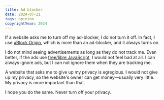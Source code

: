 ```yaml
---
title: Ad blocker
date: 2024-07-21
tags: opinion
copyrightYear: 2024
---
```


If a website asks me to turn off my ad-blocker, I do not turn it off. In fact, I use [uBlock Origin](https://gothub.projectsegfau.lt/gorhill/uBlock), which is more than an ad-blocker, and it always turns on.

I do not mind seeing advertisements as long as they do not track me. Even better, if the ads use [free/libre JavaScript](https://www.fsf.org/campaigns/freejs), I would not feel bad at all. I can always ignore ads, but I can not ignore them when they are tracking me.

A website that asks me to give up my privacy is egregious. I would not give up my privacy, so the website's owner can get money—usually very little. My privacy is more important than that.

I hope you do the same. Never turn off your privacy.
